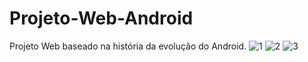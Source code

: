 # Projeto-Web-Android
Projeto Web baseado na história da evolução do Android.
![1](https://user-images.githubusercontent.com/83801962/125523645-795dedb8-35e3-4fae-a626-fa1f7faa9691.png)
![2](https://user-images.githubusercontent.com/83801962/125523653-4fbd1e86-0d81-48bc-b869-43c8a0cd9b45.png)
![3](https://user-images.githubusercontent.com/83801962/125523657-987108bd-2ccd-4773-9417-c135358b138e.png)
